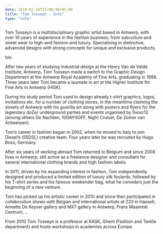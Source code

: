 ```yaml
---
date: 2016-01-16T13:08:58+01:00
title: "Tom Tosseyn - Info"
type: "info"
---
```


Tom Tosseyn is a multidisciplinary graphic artist based in Antwerp, with over 10 years of experience in the fashion business, from subculture and street wear to high-end fashion and luxury. Specialising in distinctive, advanced designs with strong concepts for unique and exclusive products.

bio:

After two years of studying industrial design at the Henry Van de Velde Institute, Antwerp, Tom Tosseyn made a switch to the Graphic Design Department at the Antwerp Royal Academy of Fine Arts, graduating in 1998. Three years later Tom became a laureate in art at the Higher Institute for Fine Arts in Antwerp (HISK).

During his study period Tom used to design already t-shirt graphics, logos, invitations etc. for a number of clothing stores, in the meantime claiming the streets of Antwerp with his guerilla art along with posters and flyers for the legendary doZer underground parties and events organised by 5voor12 (among others De Nachten, 10DAYSOFF, Night Cruiser, De Zomer van Antwerpen).

Tom’s career in fashion began in 2002, when he moved to Italy to join Diesel’s (55DSL) creative team.
Four years later he was recruited by Hugo Boss, Germany.

After six years of working abroad Tom returned to Belgium and since 2008 lives in Antwerp, still active as a freelance designer and consultant for several international clothing brands and high fashion labels.

In 2011, driven by his expanding interest in fashion, Tom independently designed and produced a limited edition of luxury silk foulards, followed by his T-shirt series and his famous weekender bag, what he considers just the beginning of a new venture.

Tom has picked up his artistic career in 2010 and since then participated in collaboration shows with Belgian and international artists at Z33 in Hasselt, Annette De Keyser gallery and MX7 gallery in Antwerp, Frans Masereel Centrum, …

From 2010 Tom Tosseyn is a professor at KASK, Ghent (Fashion and Textile department) and hosts workshops in academies across Europe.
